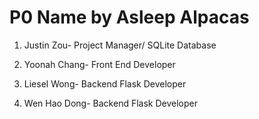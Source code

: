 # P0 Name by Asleep Alpacas

1. Justin Zou- Project Manager/ SQLite Database

1. Yoonah Chang- Front End Developer

1. Liesel Wong- Backend Flask Developer

1. Wen Hao Dong- Backend Flask Developer
